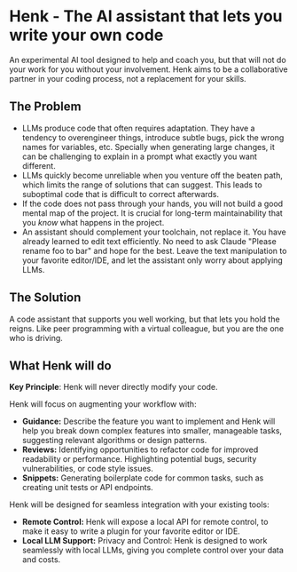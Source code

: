 # Henk - The AI assistant that lets you write your own code

An experimental AI tool designed to help and coach you, but that will not do your work for you without your involvement.  Henk aims to be a collaborative partner in your coding process, not a replacement for your skills.

## The Problem

- LLMs produce code that often requires adaptation. They have a tendency to overengineer things, introduce subtle bugs, pick the wrong names for variables, etc. Specially when generating large changes, it can be challenging to explain in a prompt what exactly you want different.
- LLMs quickly become unreliable when you venture off the beaten path, which limits the range of solutions that can suggest. This leads to suboptimal code that is difficult to correct afterwards.
- If the code does not pass through your hands, you will not build a good mental map of the project. It is crucial for long-term maintainability that you _know_ what happens in the project.
- An assistant should complement your toolchain, not replace it. You have already learned to edit text efficiently. No need to ask Claude "Please rename foo to bar" and hope for the best. Leave the text manipulation to your favorite editor/IDE, and let the assistant only worry about applying LLMs.

## The Solution

A code assistant that supports you well working, but that lets you hold the reigns. Like peer programming with a virtual colleague, but you are the one who is driving.

## What Henk will do

**Key Principle**: Henk will never directly modify your code.

Henk will focus on augmenting your workflow with:

* **Guidance:** Describe the feature you want to implement and Henk will help you break down complex features into smaller, manageable tasks, suggesting relevant algorithms or design patterns.
* **Reviews:** Identifying opportunities to refactor code for improved readability or performance. Highlighting potential bugs, security vulnerabilities, or code style issues.
* **Snippets:** Generating boilerplate code for common tasks, such as creating unit tests or API endpoints.

Henk will be designed for seamless integration with your existing tools:

* **Remote Control:** Henk will expose a local API for remote control, to make it easy to write a plugin for your favorite editor or IDE. 
* **Local LLM Support:** Privacy and Control: Henk is designed to work seamlessly with local LLMs, giving you complete control over your data and costs.

